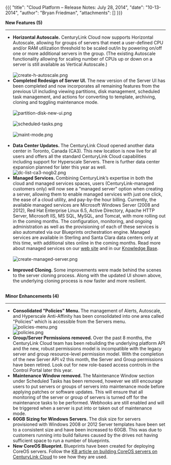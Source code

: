{{{
  "title": "Cloud Platform – Release Notes: July 28, 2014",
  "date": "10-13-2014",
  "author": "Bryan Friedman",
  "attachments": []
}}}

<p><strong>New Features (5)</strong>
</p>
<hr />
<ul>
  <li><strong>Horizontal Autoscale.</strong>&nbsp;CenturyLink Cloud now supports Horizontal Autoscale, allowing for groups of servers that meet a user-defined CPU and/or RAM utilization threshold to be scaled out/in by powering on/off one or more additional
    servers in the group. (The existing Autoscale functionality allowing for scaling number of CPUs up or down on a server is still available as Vertical Autoscale.)
    <br />
    <br /><img src="https://t3n.zendesk.com/attachments/token/yQNnG88xba6VngVV1XTOeKWjg/?name=create-h-autoscale.png" alt="create-h-autoscale.png" />
    <br />
  </li>
  <li><strong><strong>Completed Redesign of Server UI.&nbsp;</strong></strong>The new version of the Server UI has been completed and now incorporates all remaining features from the previous UI including viewing partitions, disk management, scheduled task
    management, and actions for converting to template, archiving, cloning and toggling maintenance mode.
    <br />
    <br /><img src="https://t3n.zendesk.com/attachments/token/Ojsbts6ExfgaIUgbV7FqYdTiT/?name=partition-disk-new-ui.png" alt="partition-disk-new-ui.png" />
    <br />
    <br /><img src="https://t3n.zendesk.com/attachments/token/BYSN2lwOov3n4pHMHd9ohJG4L/?name=scheduled-tasks.png" alt="scheduled-tasks.png" />
    <br />
    <br /><img src="https://t3n.zendesk.com/attachments/token/xXmFulEevjZht4v2VZb4szVOs/?name=maint-mode.png" alt="maint-mode.png" />
    <br />
    <br />
  </li>
  <li><strong>Data Center Updates.&nbsp;</strong>The CenturyLink Cloud opened another data center in Toronto, Canada (CA3). This new location is now live for all users and offers all the standard CenturyLink Cloud capabilities including support for Hyperscale
    Servers. There is further data center expansion planned for later this year as well.&nbsp;
    <br /><img src="https://t3n.zendesk.com/attachments/token/dY44pCFVakFBS4tueAboQeoFr/?name=dc-list-ca3-nogb2.png" alt="dc-list-ca3-nogb2.png" />
  </li>
  <li><strong>Managed Services. </strong>Combining&nbsp;CenturyLink’s expertise in both the cloud and managed services spaces, users (CenturyLink-managed customers only) will now see a "managed server" option&nbsp;when creating a server, allowing them to
    enable managed services with just one click, the ease of a cloud utility, and pay-by-the hour billing. Currently, the available managed services are Microsoft Windows Server (2008 and 2012), Red Hat Enterprise Linux 6.5, Active Directory, Apache HTTP
    Server, Microsoft IIS, MS SQL, MySQL, and Tomcat, with more rolling out in the coming months.&nbsp;The configuration, monitoring, and ongoing administration as well as the provisioning of each of these services is also automated via our Blueprints
    orchestration engine. Managed services are available in Sterling and Santa Clara data centers only at this time, with additional sites online in the coming months. Read more about managed services on our <a href="http://www.ctl.io/managed-services"
   >web site</a> and in our <a href="https://t3n.zendesk.com/categories/20074004-Managed-Services">Knowledge Base</a>.
    <br />
    <br /><img src="https://t3n.zendesk.com/attachments/token/5bBJQEkZAT4zzRmRIs8bEfEBv/?name=create-managed-server.png" alt="create-managed-server.png" />
    <br />
    <br />
  </li>
  <li><strong>Improved Cloning. </strong>Some improvements were made behind the scenes to the server cloning process. Along with the updated UI shown above, the underlying cloning process is now faster and&nbsp;more resilient.
    <br />
    <br />
  </li>
</ul>
<p><strong>Minor Enhancements (4)</strong>
</p>
<hr />
<ul>
  <li><strong>Consolidated "Policies" Menu.&nbsp;</strong>The management of Alerts, Autoscale, and Hyperscale Anti-Affinity has been consolidated into one area called "Policies" which is accessible from the Servers menu.
    <br /><img src="https://t3n.zendesk.com/attachments/token/Z9ytuI0EaGo1ilZsosG8TfG58/?name=policies-menu.png" alt="policies-menu.png" />
    <br /><img src="https://t3n.zendesk.com/attachments/token/N7vOSxqen80b3zPpiMizm4LaG/?name=policies.png" alt="policies.png" />
  </li>
  <li><strong>Group/Server Permissions removed.&nbsp;</strong>Over the past 8 months, the CenturyLink Cloud team has been rebuilding the underlying platform API and the new, robust permissions model is incompatible with the legacy server and group resource-level
    permission model. With the completion of the new Server API v2 this month, the Server and Group permissions have been retired. Look out for new role-based access controls in the Control Portal later this year.
    <br />
  </li>
  <li><strong>Maintenance Window removed. </strong>The&nbsp;Maintenance Window section under Scheduled Tasks has been removed, however we still encourage users to put servers or groups of servers into maintenance mode before applying patches or software updates.
    This will ensure that all monitoring&nbsp;of the server or group of servers is turned off for the maintenance tasks to be performed. Webhooks are still enabled and will be triggered when a server is put into or taken out of maintenance mode.</li>
  <li><strong>60GB Sizing for Windows Servers.&nbsp;</strong>The disk size for servers provisioned with Windows 2008 or 2012 Server templates have been set to a consistent size and have been increased to 60GB. This was due to customers running into
    build failures caused by the drives not having sufficient space to run a number of blueprints.</li>
  <li><strong>New CoreOS Blueprint.&nbsp;</strong>Blueprints have been created for deploying CoreOS servers. Follow the <a href="https://t3n.zendesk.com/entries/47064274-Building-CoreOS-Server-Cluster-on-the-CenturyLink-Cloud">KB article on building CoreOS servers on CenturyLink Cloud</a>&nbsp;to
    see how they are used.</li>
</ul>
